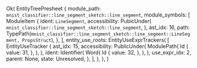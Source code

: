 Ok(
    EntityTreePresheet {
        module_path: `mnist_classifier::line_segment_sketch::line_segment`,
        module_symbols: [
            ModuleItem {
                ident: `LineSegment`,
                accessibility: PubicUnder(
                    `mnist_classifier::line_segment_sketch::line_segment`,
                ),
                ast_idx: 16,
                path: TypePath(`mnist_classifier::line_segment_sketch::line_segment::LineSegment, PropsStruct`),
            },
        ],
        entity_use_roots: EntityUseExprTrackers(
            [
                EntityUseTracker {
                    ast_idx: 15,
                    accessibility: PublicUnder(
                        ModulePath(
                            Id {
                                value: 31,
                            },
                        ),
                    ),
                    ident: Identifier(
                        Word(
                            Id {
                                value: 32,
                            },
                        ),
                    ),
                    use_expr_idx: 2,
                    parent: None,
                    state: Unresolved,
                },
            ],
        ),
    },
)
